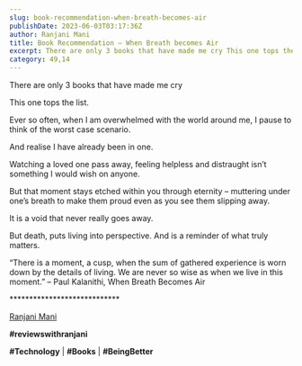 ```yaml
---
slug: book-recommendation-when-breath-becomes-air
publishDate: 2023-06-03T03:17:36Z
author: Ranjani Mani
title: Book Recommendation – When Breath becomes Air 
excerpt: There are only 3 books that have made me cry This one tops the list. Ever so often, when I am overwhelmed with the world around me, I pause to think of the worst case scenario. And realise I have already been in one. Watching a loved one pass away, feeling helpless and distraught isn’t  ... 
category: 49,14
---
```


There are only 3 books that have made me cry

This one tops the list.

Ever so often, when I am overwhelmed with the world around me, I pause to think of the worst case scenario.

And realise I have already been in one.

Watching a loved one pass away, feeling helpless and distraught isn’t something I would wish on anyone.

But that moment stays etched within you through eternity – muttering under one’s breath to make them proud even as you see them slipping away.

It is a void that never really goes away.

But death, puts living into perspective. And is a reminder of what truly matters.

“There is a moment, a cusp, when the sum of gathered experience is worn down by the details of living. We are never so wise as when we live in this moment.” – Paul Kalanithi, When Breath Becomes Air

\*\*\*\*\*\*\*\*\*\*\*\*\*\*\*\*\*\*\*\*\*\*\*\*\*\*\*\*

[Ranjani Mani](https://www.linkedin.com/feed/#)

**#reviewswithranjani**

**#Technology** | **#Books** | **#BeingBetter**